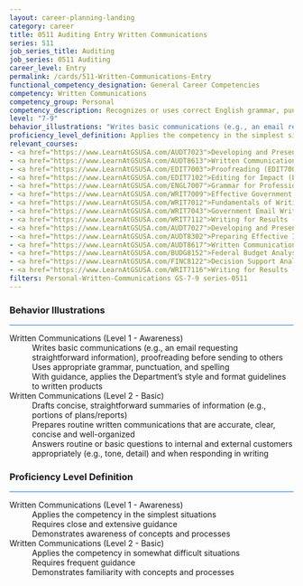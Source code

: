 ```yaml
---
layout: career-planning-landing
category: career
title: 0511 Auditing Entry Written Communications
series: 511
job_series_title: Auditing
job_series: 0511 Auditing
career_level: Entry
permalink: /cards/511-Written-Communications-Entry
functional_competency_designation: General Career Competencies
competency: Written Communications
competency_group: Personal
competency_description: Recognizes or uses correct English grammar, punctuation, and spelling; communicates information (for example, facts, ideas, or messages) in a succinct and organized manner; produces written information, which may include technical material, that is appropriate for the intended audience
level: "7-9"
behavior_illustrations: "Writes basic communications (e.g., an email requesting straightforward information), proofreading before sending to others ? Uses appropriate grammar, punctuation, and spelling ? With guidance, applies the Department’s style and format guidelines to written products ? Drafts concise, straightforward summaries of information (e.g., portions of plans/reports) ? Prepares routine written communications that are accurate, clear, concise and well-organized ? Answers routine or basic questions to internal and external customers appropriately (e.g., tone, detail) and when responding in writing"
proficiency_level_definition: Applies the competency in the simplest situations ? Requires close and extensive guidance ? Demonstrates awareness of concepts and processes ? Applies the competency in somewhat difficult situations ? Requires frequent guidance ? Demonstrates familiarity with concepts and processes 
relevant_courses: 
- <a href="https://www.LearnAtGSUSA.com/AUDT7023">Developing and Presenting Audit Findings (AUDT7021), GSU</a>
- <a href="https://www.LearnAtGSUSA.com/AUDT8613">Written Communication for Auditors (AUDT8611), GSU</a>
- <a href="https://www.LearnAtGSUSA.com/EDIT7003">Proofreading (EDIT7001), GSU</a>
- <a href="https://www.LearnAtGSUSA.com/EDIT7102">Editing for Impact (EDIT7100), GSU</a>
- <a href="https://www.LearnAtGSUSA.com/ENGL7007">Grammar for Professionals (ENGL7005), GSU</a>
- <a href="https://www.LearnAtGSUSA.com/WRIT7009">Effective Government Correspondence (WRIT7007), GSU</a>
- <a href="https://www.LearnAtGSUSA.com/WRIT7012">Fundamentals of Writing (WRIT7010), GSU</a>
- <a href="https://www.LearnAtGSUSA.com/WRIT7043">Government Email Writing (WRIT7041), GSU</a>
- <a href="https://www.LearnAtGSUSA.com/WRIT7112">Writing for Results (WRIT7110), GSU</a>
- <a href="https://www.LearnAtGSUSA.com/AUDT7027">Developing and Presenting Audit Findings (AUDT7021), GSU</a>
- <a href="https://www.LearnAtGSUSA.com/AUDT8302">Preparing Effective IG Semiannual Reports to Congress (AUDT8300), GSU</a>
- <a href="https://www.LearnAtGSUSA.com/AUDT8617">Written Communication for Auditors (AUDT8611), GSU</a>
- <a href="https://www.LearnAtGSUSA.com/BUDG8152">Federal Budget Analysis Using Microsoft Excel (BUDG8150), GSU</a>
- <a href="https://www.LearnAtGSUSA.com/FINC8122">Decision Support Analytics (FINC8120), GSU</a>
- <a href="https://www.LearnAtGSUSA.com/WRIT7116">Writing for Results (WRIT7110), GSU</a>
filters: Personal-Written-Communications GS-7-9 series-0511
---
```


<div class="desktop:grid-col-6 margin-y-3">
  <div class="border-top-2 bg-white padding-3 shadow-5 height-full members-hover border-1px button-border border-top-blue radius-lg card-text-color">
    <h3>Behavior Illustrations</h3>
    <hr style="background-color: #1b74e0 !important;"/>
    <dl class="text-base card-content-color"><dt>Written Communications (Level 1 - Awareness)</dt><dd>Writes basic communications (e.g., an email requesting straightforward information), proofreading before sending to others </dd><dd> Uses appropriate grammar, punctuation, and spelling </dd><dd> With guidance, applies the Department’s style and format guidelines to written products</dd><dt>Written Communications (Level 2 - Basic)</dt><dd>Drafts concise, straightforward summaries of information (e.g., portions of plans/reports) </dd><dd> Prepares routine written communications that are accurate, clear, concise and well-organized </dd><dd> Answers routine or basic questions to internal and external customers appropriately (e.g., tone, detail) and when responding in writing</dd></dl>
  </div>
</div>
<div class="desktop:grid-col-6 margin-y-3">
  <div class="border-top-2 bg-white padding-3 shadow-5 height-full members-hover border-1px button-border border-top-blue radius-lg card-text-color">
    <h3>Proficiency Level Definition</h3>
     <hr style="background-color: #1b74e0 !important;"/>
    <dl class="text-base card-content-color"><dt>Written Communications (Level 1 - Awareness)</dt><dd>Applies the competency in the simplest situations </dd><dd> Requires close and extensive guidance </dd><dd> Demonstrates awareness of concepts and processes</dd><dt>Written Communications (Level 2 - Basic)</dt><dd>Applies the competency in somewhat difficult situations </dd><dd> Requires frequent guidance </dd><dd> Demonstrates familiarity with concepts and processes </dd></dl>
  </div>
</div>